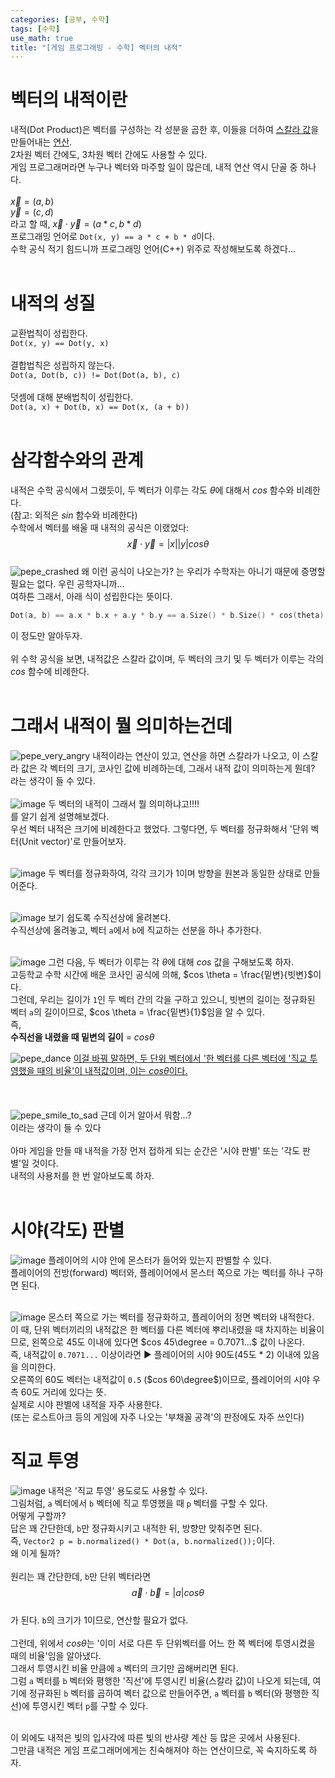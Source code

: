 ```yaml
---
categories: [공부, 수학]
tags: [수학]
use_math: true
title: "[게임 프로그래밍 - 수학] 벡터의 내적"
---
```

# 벡터의 내적이란
내적(Dot Product)은 벡터를 구성하는 각 성분을 곱한 후, 이들을 더하여 <ins>스칼라 값</ins>을 만들어내는 <ins>연산</ins>.  
2차원 벡터 간에도, 3차원 벡터 간에도 사용할 수 있다.  
게임 프로그래머라면 누구나 벡터와 마주할 일이 많은데, 내적 연산 역시 단골 중 하나다.  
<br>
$\vec{x} = (a, b)$  
$\vec{y} = (c, d)$  
라고 할 때,
$\vec{x} \cdot \vec{y} = (a * c, b * d)$  
프로그래밍 언어로 `Dot(x, y) == a * c + b * d`이다.  
수학 공식 적기 힘드니까 프로그래밍 언어(C++) 위주로 작성해보도록 하겠다...  
<br>

# 내적의 성질
교환법칙이 성립한다.  
`Dot(x, y) == Dot(y, x)`  
<br>
결합법칙은 성립하지 않는다.  
`Dot(a, Dot(b, c)) != Dot(Dot(a, b), c)`  
<br>
덧셈에 대해 분배법칙이 성립한다.  
`Dot(a, x) + Dot(b, x) == Dot(x, (a + b))`  
<br>

# 삼각함수와의 관계
내적은 수학 공식에서 그랬듯이, 두 벡터가 이루는 각도 $\theta$에 대해서 $cos$ 함수와 비례한다.  
(참고: 외적은 $sin$ 함수와 비례한다)  
수학에서 벡터를 배울 때 내적의 공식은 이랬었다:  
$$\vec{x} \cdot \vec{y}=|x||y|cos\theta$$  
![pepe_crashed](https://github.com/Time-of/Time-of.github.io/assets/83389425/595a0fc3-10f3-4cca-912d-358717beb16c)
왜 이런 공식이 나오는가? 는 우리가 수학자는 아니기 때문에 증명할 필요는 없다. 우린 공학자니까...  
여하튼 그래서, 아래 식이 성립한다는 뜻이다.  
```cpp
Dot(a, b) == a.x * b.x + a.y * b.y == a.Size() * b.Size() * cos(theta)
```  
이 정도만 알아두자.  
<br>
위 수학 공식을 보면, 내적값은 스칼라 값이며, 두 벡터의 크기 및 두 벡터가 이루는 각의 $cos$ 함수에 비례한다.  
<br>

# 그래서 내적이 뭘 의미하는건데
![pepe_very_angry](https://github.com/Time-of/Time-of.github.io/assets/83389425/9e5e4a19-f63e-4d74-945d-d0c75286306d)
내적이라는 연산이 있고, 연산을 하면 스칼라가 나오고, 이 스칼라 값은 각 벡터의 크기, 코사인 값에 비례하는데, 그래서 내적 값이 의미하는게 뭔데?   
라는 생각이 들 수 있다.  
<br>
![image](https://github.com/Time-of/Time-of.github.io/assets/83389425/005ae3a0-265c-4f51-aa52-ba3a6932380c)
두 벡터의 내적이 그래서 뭘 의미하냐고!!!!  
를 알기 쉽게 설명해보겠다.  
우선 벡터 내적은 크기에 비례한다고 했었다. 그렇다면, 두 벡터를 정규화해서 '단위 벡터(Unit vector)'로 만들어보자.  
<br>

![image](https://github.com/Time-of/Time-of.github.io/assets/83389425/98302818-f769-4ea5-b165-e9a732864d71)
두 벡터를 정규화하여, 각각 크기가 1이며 방향을 원본과 동일한 상태로 만들어준다.  
<br>

![image](https://github.com/Time-of/Time-of.github.io/assets/83389425/ee6b454c-aa72-43a7-b3e1-0c02f2e10dee)
보기 쉽도록 수직선상에 올려본다.  
수직선상에 올려놓고, 벡터 `a`에서 `b`에 직교하는 선분을 하나 추가한다.  
<br>

![image](https://github.com/Time-of/Time-of.github.io/assets/83389425/9ce6f488-2048-4e21-bffb-028de5b46107)
그런 다음, 두 벡터가 이루는 각 $\theta$에 대해 $cos$ 값을 구해보도록 하자.  
고등학교 수학 시간에 배운 코사인 공식에 의해, $cos \theta = \frac{밑변}{빗변}$이다.  
그런데, 우리는 길이가 `1`인 두 벡터 간의 각을 구하고 있으니, 빗변의 길이는 정규화된 벡터 `a`의 길이이므로, $cos \theta = \frac{밑변}{1}$임을 알 수 있다.  
즉, 
<br>
**수직선을 내렸을 때 밑변의 길이** = $cos \theta$
<br>

![pepe_dance](https://github.com/Time-of/Time-of.github.io/assets/83389425/3af32e7b-43b6-4ceb-a64a-feafc0b93700)
<ins>이걸 바꿔 말하면, 두 단위 벡터에서 '한 벡터를 다른 벡터에 '직교 투영했을 때의 비율'이 내적값이며, 이는 $cos \theta$이다.</ins>  
<br>
<br>
<br>
![pepe_smile_to_sad](https://github.com/Time-of/Time-of.github.io/assets/83389425/e089b0ad-fd31-48da-9471-72f1d00c9b4b)
근데 이거 알아서 뭐함...?  
이라는 생각이 들 수 있다  
<br>
아마 게임을 만들 때 내적을 가장 먼저 접하게 되는 순간은 '시야 판별' 또는 '각도 판별'일 것이다.  
내적의 사용처를 한 번 알아보도록 하자.  
<br>

# 시야(각도) 판별
![image](https://github.com/Time-of/Time-of.github.io/assets/83389425/e2f6c74c-b7f1-45b2-b06d-b8b1c0a2a361)
플레이어의 시야 안에 몬스터가 들어와 있는지 판별할 수 있다.  
플레이어의 전방(forward) 벡터와, 플레이어에서 몬스터 쪽으로 가는 벡터를 하나 구하면 된다.  
<br>

![image](https://github.com/Time-of/Time-of.github.io/assets/83389425/0801b4c3-405d-4650-b50d-18979c5ae63b)
몬스터 쪽으로 가는 벡터를 정규화하고, 플레이어의 정면 벡터와 내적한다.  
이 때, 단위 벡터끼리의 내적값은 한 벡터를 다른 벡터에 뿌리내렸을 때 차지하는 비율이므로, 왼쪽으로 45도 이내에 있다면 $cos  45\degree = 0.7071...$ 값이 나온다.  
즉, 내적값이 `0.7071...` 이상이라면 ▶ 플레이어의 시야 90도(45도 * 2) 이내에 있음을 의미한다.  
오른쪽의 60도 벡터는 내적값이 `0.5` ($cos 60\degree$)이므로, 플레이어의 시야 우측 60도 거리에 있다는 뜻.  
실제로 시야 판별에 내적을 자주 사용한다.  
(또는 로스트아크 등의 게임에 자주 나오는 '부채꼴 공격'의 판정에도 자주 쓰인다)  


# 직교 투영
![image](https://github.com/Time-of/Time-of.github.io/assets/83389425/50cb203f-211a-41a5-bccc-70a1ab4682d0)
내적은 '직교 투영' 용도로도 사용할 수 있다.  
그림처럼, `a` 벡터에서 `b` 벡터에 직교 투영했을 때 `p` 벡터를 구할 수 있다.  
어떻게 구할까?  
답은 꽤 간단한데, `b`만 정규화시키고 내적한 뒤, 방향만 맞춰주면 된다.  
즉, `Vector2 p = b.normalized() * Dot(a, b.normalized());`이다.  
왜 이게 될까?  
<br>
원리는 꽤 간단한데, `b`만 단위 벡터라면  
$$\vec{a} \cdot \vec{b}=|a|cos\theta$$  
가 된다.  `b`의 크기가 1이므로, 연산할 필요가 없다.  
<br>
그런데, 위에서 $cos\theta$는 '이미 서로 다른 두 단위벡터를 어느 한 쪽 벡터에 투영시켰을 때의 비율'임을 알아냈다.  
그래서 투영시킨 비율 만큼에 `a` 벡터의 크기만 곱해버리면 된다.  
그럼 `a` 벡터를 `b` 벡터와 평행한 '직선'에 투영시킨 비율(스칼라 값)이 나오게 되는데, 여기에 정규화된 `b` 벡터를 곱하여 벡터 값으로 만들어주면, `a` 벡터를 `b` 벡터(와 평행한 직선)에 투영시킨 벡터 `p`를 구할 수 있다.  
<br>

이 외에도 내적은 빛의 입사각에 따른 빛의 반사량 계산 등 많은 곳에서 사용된다.  
그만큼 내적은 게임 프로그래머에게는 친숙해져야 하는 연산이므로, 꼭 숙지하도록 하자.  

